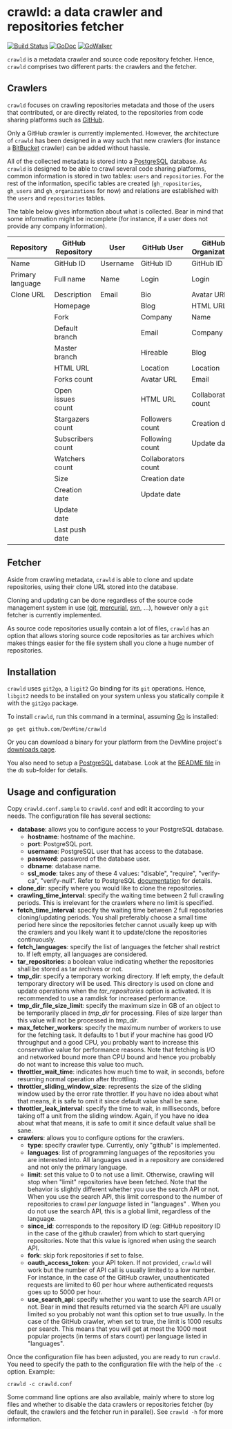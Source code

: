 # crawld: a data crawler and repositories fetcher

[![Build Status](https://travis-ci.org/DevMine/crawld.png?branch=master)](https://travis-ci.org/DevMine/crawld)
[![GoDoc](http://godoc.org/github.com/DevMine/crawld?status.svg)](http://godoc.org/github.com/DevMine/crawld)
[![GoWalker](http://img.shields.io/badge/doc-gowalker-blue.svg?style=flat)](https://gowalker.org/github.com/DevMine/crawld)

`crawld` is a metadata crawler and source code repository fetcher.
Hence, `crawld` comprises two different parts: the crawlers and the fetcher.

## Crawlers

`crawld` focuses on crawling repositories metadata and those of the users
that contributed, or are directly related, to the repositories from code
sharing platforms such as [GitHub](https://github.com).

Only a GitHub crawler is currently implemented.
However, the architecture of `crawld` has been designed in a way such that new
crawlers (for instance a [BitBucket](https://bitbucket.org/) crawler) can be
added without hassle.

All of the collected metadata is stored into a
[PostgreSQL](http://www.postgresql.org/) database. As `crawld` is designed to
be able to crawl several code sharing platforms, common information is stored
in two tables: `users` and `repositories`. For the rest of the information,
specific tables are created (`gh_repositories`, `gh_users` and
`gh_organizations` for now) and relations are established with the `users` and
`repositories` tables.

The table below gives information about what is collected. Bear in mind that
some information might be incomplete (for instance, if a user does not provide
any company information).

Repository       | GitHub Repository | User     | GitHub User         | GitHub Organization
-----------------|-------------------|----------|---------------------|--------------------
Name             | GitHub ID         | Username | GitHub ID           | GitHub ID
Primary language | Full name         | Name     | Login               | Login
Clone URL        | Description       | Email    | Bio                 | Avatar URL
                 | Homepage          |          | Blog                | HTML URL
                 | Fork              |          | Company             | Name
                 | Default branch    |          | Email               | Company
                 | Master branch     |          | Hireable            | Blog
                 | HTML URL          |          | Location            | Location
                 | Forks count       |          | Avatar URL          | Email
                 | Open issues count |          | HTML URL            | Collaborators count
                 | Stargazers count  |          | Followers count     | Creation date
                 | Subscribers count |          | Following count     | Update date
                 | Watchers count    |          | Collaborators count |
                 | Size              |          | Creation date       |
                 | Creation date     |          | Update date         |
                 | Update date       |          |                     |
                 | Last push date    |          |                     |

## Fetcher

Aside from crawling metadata, `crawld` is able to clone and update
repositories, using their clone URL stored into the database.

Cloning and updating can be done regardless of the source code management
system in use ([git](http://git-scm.com/),
[mercurial](http://mercurial.selenic.com/),
[svn](http://subversion.apache.org/), ...), however only a `git` fetcher is
currently implemented.

As source code repositories usually contain a lot of files, `crawld` has an
option that allows storing source code repositories as tar archives which makes
things easier for the file system shall you clone a huge number of
repositories.

## Installation

`crawld` uses `git2go`, a `ligit2` Go binding for its `git` operations. Hence,
`libgit2` needs to be installed on your system unless you statically compile it
with the `git2go` package.

To install `crawld`, run this command in a terminal, assuming
[Go](http://golang.org/) is installed:

    go get github.com/DevMine/crawld

Or you can download a binary for your platform from the DevMine project's
[downloads page](http://devmine.ch/downloads).

You also need to setup a [PostgreSQL](http://www.postgresql.org/) database.
Look at the
[README file](https://github.com/DevMine/crawld/blob/master/db/README.md)
in the `db` sub-folder for details.

## Usage and configuration

Copy `crawld.conf.sample` to `crawld.conf` and edit it according to your
needs. The configuration file has several sections:

 * **database**: allows you to configure access to your PostgreSQL
   database.
   - **hostname**: hostname of the machine.
   - **port**: PostgreSQL port.
   - **username**: PostgreSQL user that has access to the database.
   - **password**: password of the database user.
   - **dbname**: database name.
   - **ssl\_mode**: takes any of these 4 values: "disable",
     "require", "verify-ca", "verify-null". Refer to PostgreSQL
     [documentation](http://www.postgresql.org/docs/9.4/static/libpq-ssl.html)
     for details.
 * **clone\_dir**: specify where you would like to clone the
   repositories.
 * **crawling\_time\_interval**: specify the waiting time between 2
   full crawling periods. This is irrelevant for the crawlers where no
   limit is specified.
 * **fetch\_time\_interval**: specify the waiting time between 2 full
   repositories cloning/updating periods. You shall preferably choose a
   small time period here since the repositories fetcher cannot usually
   keep up with the crawlers and you likely want it to update/clone the
   repositories continuously.
 * **fetch\_languages**: specify the list of languages the fetcher shall
   restrict to. If left empty, all languages are considered.
 * **tar\_repositories**: a boolean value indicating whether the repositories
   shall be stored as tar archives or not.
 * **tmp\_dir**: specify a temporary working directory. If left empty, the
   default temporary directory will be used. This directory is used on clone and
   update operations when the _tar\_repositories_ option is activated. It is
   recommended to use a ramdisk for increased performance.
 * **tmp\_dir\_file\_size\_limit**: specify the maximum size in GB of an object
   to be temporarily placed in _tmp\_dir_ for processing. Files of size larger
   than this value will not be processed in _tmp\_dir_.
 * **max\_fetcher\_workers**: specify the maximum number of workers to use for
   the fetching task. It defaults to 1 but if your machine has good I/O
   throughput and a good CPU, you probably want to increase this conservative
   value for performance reasons. Note that fetching is I/O and networked bound
   more than CPU bound and hence you probably do not want to increase this
   value too much.
 * **throttler\_wait\_time**: indicates how much time to wait, in seconds,
   before resuming normal operation after throttling.
 * **throttler\_sliding\_window\_size**: represents the size of the sliding
   window used by the error rate throttler. If you have no idea about what that
   means, it is safe to omit it since default value shall be sane.
 * **throttler\_leak\_interval**: specify the time to wait, in milliseconds,
   before taking off a unit from the sliding window. Again, if you have no idea
   about what that means, it is safe to omit it since default value shall be
   sane.
 * **crawlers**: allows you to configure options for the crawlers.
   - **type**: specify crawler type. Currently, only "github" is
     implemented.
   - **languages**: list of programming languages of the repositories
     you are interested into. All languages used in a repository are
     considered and not only the primary language.
   - **limit**: set this value to 0 to not use a limit. Otherwise,
     crawling will stop when "limit" repositories have been fetched.
     Note that the behavior is slightly different whether you use the
     search API or not. When you use the search API, this limit
     correspond to the number of repositories to crawl *per language*
     listed in "languages" . When you do not use the search API, this
     is a global limit, regardless of the language.
   - **since\_id**: corresponds to the repository ID (eg: GitHub repository ID
     in the case of the github crawler) from which to start querying
     repositories. Note that this value is ignored when using the search API.
   - **fork**: skip fork repositories if set to false.
   - **oauth\_access\_token**: your API token. If not provided,
     `crawld` will work but the number of API call is usually limited
     to a low number. For instance, in the case of the GitHub
     crawler, unauthenticated requests are limited to 60 per hour
     where authenticated requests goes up to 5000 per hour.
   - **use\_search\_api**: specify whether you want to use the search
     API or not. Bear in mind that results returned via the search
     API are usually limited so you probably not want this option set
     to true usually. In the case of the GitHub crawler, when set to
     true, the limit is 1000 results per search. This means that you
     will get at most the 1000 most popular projects (in terms of
     stars count) per language listed in "languages".

Once the configuration file has been adjusted, you are ready to run `crawld`.
You need to specify the path to the configuration file with the help of the `-c`
option. Example:

    crawld -c crawld.conf

Some command line options are also available, mainly where to store log files
and whether to disable the data crawlers or repositories fetcher (by default,
the crawlers and the fetcher run in parallel). See `crawld -h` for more
information.
